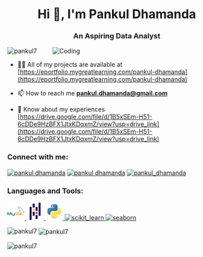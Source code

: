 <h1 align="center">Hi 👋, I'm Pankul Dhamanda</h1>
<h3 align="center">An Aspiring Data Analyst</h3>
<img align="right" alt="Coding" width="400" src="https://github.com/user-attachments/assets/df40efc8-1c1f-44af-9f02-06dc2f6877b8">

<p align="left"> <img src="https://komarev.com/ghpvc/?username=pankul7&label=Profile%20views&color=0e75b6&style=flat" alt="pankul7" /> </p>

- 👨‍💻 All of my projects are available at [https://eportfolio.mygreatlearning.com/pankul-dhamanda](https://eportfolio.mygreatlearning.com/pankul-dhamanda)

- 📫 How to reach me **pankul.dhamanda@gmail.com**

- 📄 Know about my experiences [https://drive.google.com/file/d/1B5xSEm-H51-6cDDe9HzBFX1JtxKDqxmZ/view?usp=drive_link](https://drive.google.com/file/d/1B5xSEm-H51-6cDDe9HzBFX1JtxKDqxmZ/view?usp=drive_link)

<h3 align="left">Connect with me:</h3>
<p align="left">
<a href="https://linkedin.com/in/pankul dhamanda" target="blank"><img align="center" src="https://raw.githubusercontent.com/rahuldkjain/github-profile-readme-generator/master/src/images/icons/Social/linked-in-alt.svg" alt="pankul dhamanda" height="30" width="40" /></a>
<a href="https://fb.com/pankul dhamanda" target="blank"><img align="center" src="https://raw.githubusercontent.com/rahuldkjain/github-profile-readme-generator/master/src/images/icons/Social/facebook.svg" alt="pankul dhamanda" height="30" width="40" /></a>
<a href="https://instagram.com/pankul_dhamanda" target="blank"><img align="center" src="https://raw.githubusercontent.com/rahuldkjain/github-profile-readme-generator/master/src/images/icons/Social/instagram.svg" alt="pankul_dhamanda" height="30" width="40" /></a>
</p>

<h3 align="left">Languages and Tools:</h3>
<p align="left"> <a href="https://www.mysql.com/" target="_blank" rel="noreferrer"> <img src="https://raw.githubusercontent.com/devicons/devicon/master/icons/mysql/mysql-original-wordmark.svg" alt="mysql" width="40" height="40"/> </a> <a href="https://pandas.pydata.org/" target="_blank" rel="noreferrer"> <img src="https://raw.githubusercontent.com/devicons/devicon/2ae2a900d2f041da66e950e4d48052658d850630/icons/pandas/pandas-original.svg" alt="pandas" width="40" height="40"/> </a> <a href="https://www.python.org" target="_blank" rel="noreferrer"> <img src="https://raw.githubusercontent.com/devicons/devicon/master/icons/python/python-original.svg" alt="python" width="40" height="40"/> </a> <a href="https://scikit-learn.org/" target="_blank" rel="noreferrer"> <img src="https://upload.wikimedia.org/wikipedia/commons/0/05/Scikit_learn_logo_small.svg" alt="scikit_learn" width="40" height="40"/> </a> <a href="https://seaborn.pydata.org/" target="_blank" rel="noreferrer"> <img src="https://seaborn.pydata.org/_images/logo-mark-lightbg.svg" alt="seaborn" width="40" height="40"/> </a> </p>

<p><img align="left" src="https://github-readme-stats.vercel.app/api/top-langs?username=pankul7&show_icons=true&locale=en&layout=compact" alt="pankul7" /></p>

<p>&nbsp;<img align="center" src="https://github-readme-stats.vercel.app/api?username=pankul7&show_icons=true&locale=en" alt="pankul7" /></p>

<p><img align="center" src="https://github-readme-streak-stats.herokuapp.com/?user=pankul7&" alt="pankul7" /></p>

